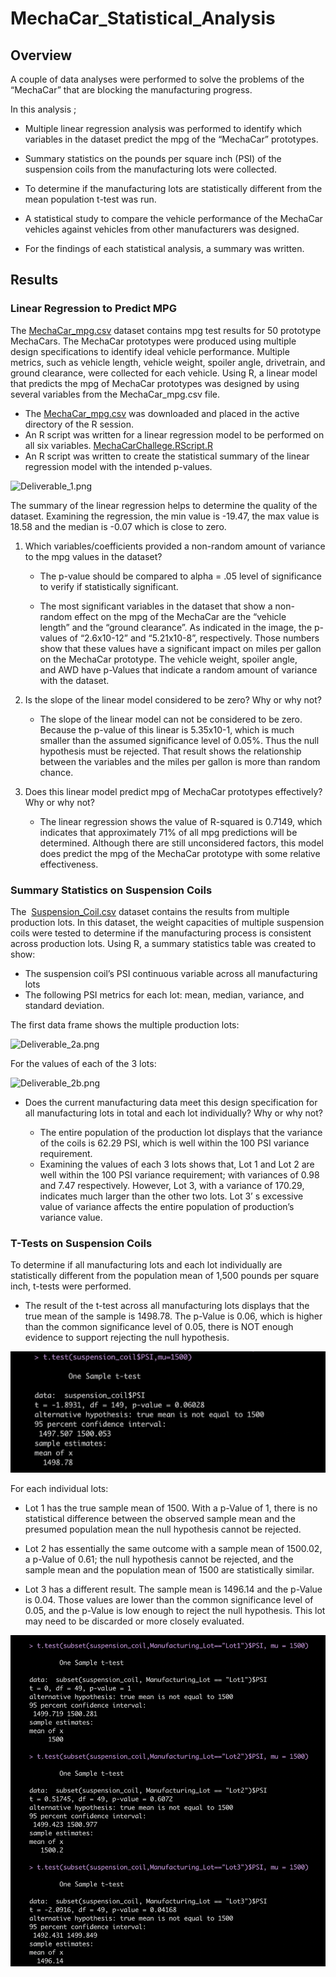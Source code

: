 # MechaCar_Statistical_Analysis

## Overview

A couple of data analyses were performed to solve the problems of the “MechaCar” that are blocking the manufacturing progress. 

In this analysis ;

* Multiple linear regression analysis was performed to identify which variables in the dataset predict the mpg of the “MechaCar” prototypes. 

* Summary statistics on the pounds per square inch (PSI) of the suspension coils from the manufacturing lots were collected. 

* To determine if the manufacturing lots are statistically different from the mean population t-test was run. 

* A statistical study to compare the vehicle performance of the MechaCar vehicles against vehicles from other manufacturers was designed. 

* For the findings of each statistical analysis, a summary was written. 

## Results 

### Linear Regression to Predict MPG

The [MechaCar_mpg.csv](https://github.com/duygusimsek/MechaCar_Statistical_Analysis-/blob/main/MechaCar_mpg.csv) dataset contains mpg test results for 50 prototype MechaCars. The MechaCar prototypes were produced using multiple design specifications to identify ideal vehicle performance. Multiple metrics, such as vehicle length, vehicle weight, spoiler angle, drivetrain, and ground clearance, were collected for each vehicle. Using R,  a linear model that predicts the mpg of MechaCar prototypes was designed by using several variables from the MechaCar_mpg.csv file. 

* The [MechaCar_mpg.csv](https://github.com/duygusimsek/MechaCar_Statistical_Analysis-/blob/main/MechaCar_mpg.csv) was downloaded and placed in the active directory of the R session.
* An R script was written for a linear regression model to be performed on all six variables. [MechaCarChallege.RScript.R](https://github.com/duygusimsek/MechaCar_Statistical_Analysis-/blob/main/MechaCarChallege.RScript.R)
* An R script was written to create the statistical summary of the linear regression model with the intended p-values.


![Deliverable_1.png](https://github.com/duygusimsek/MechaCar_Statistical_Analysis-/blob/main/images/Deliverable_1.png)

The summary of the linear regression helps to determine the quality of the dataset. Examining the regression, the min value is -19.47, the max value is 18.58  and the median is -0.07 which is close to zero. 

1. Which variables/coefficients provided a non-random amount of variance to the mpg values in the dataset?

   - The p-value should be compared to alpha = .05 level of significance to verify if statistically significant.

   - The most significant variables in the dataset that show a non-random effect on the mpg of the MechaCar are the “vehicle length” and the “ground clearance”. As indicated in the image,  the p-values of “2.6x10-12” and “5.21x10-8”, respectively. Those numbers show that these values have a significant impact on miles per gallon on the MechaCar prototype. The vehicle weight, spoiler angle, and AWD have p-Values that indicate a random amount of variance with the dataset.

2.  Is the slope of the linear model considered to be zero? Why or why not?

    - The slope of the linear model can not be considered to be zero. Because the p-value of this linear is  5.35x10-1, which is much smaller than the assumed significance level of 0.05%. Thus the null hypothesis must be rejected. That result shows the relationship between the variables and the miles per gallon is more than random chance.


3.  Does this linear model predict mpg of MechaCar prototypes effectively? Why or why not?

    - The linear regression shows the value of R-squared is 0.7149, which indicates that approximately 71% of all mpg predictions will be determined. Although there are still unconsidered factors, this model does predict the mpg of the MechaCar prototype with some relative effectiveness. 

### Summary Statistics on Suspension Coils 

The  [Suspension_Coil.csv](https://github.com/duygusimsek/MechaCar_Statistical_Analysis-/blob/main/Suspension_Coil.csv) dataset contains the results from multiple production lots. In this dataset, the weight capacities of multiple suspension coils were tested to determine if the manufacturing process is consistent across production lots. Using R,  a summary statistics table  was created to show:

* The suspension coil’s PSI continuous variable across all manufacturing lots
* The following PSI metrics for each lot: mean, median, variance, and standard deviation.

The first data frame shows the multiple production lots: 

![Deliverable_2a.png](https://github.com/duygusimsek/MechaCar_Statistical_Analysis-/blob/main/images/Deliverable_2a.png)

For the values of each of the 3 lots: 

![Deliverable_2b.png](https://github.com/duygusimsek/MechaCar_Statistical_Analysis-/blob/main/images/Deliverable_2b.png)

* Does the current manufacturing data meet this design specification for all manufacturing lots in total and each lot individually? Why or why not?

    - The entire population of the production lot displays that the variance of the coils is 62.29 PSI, which is well within the 100 PSI variance requirement.
    - Examining the values of each 3 lots shows that, Lot 1 and Lot 2 are well within the 100 PSI variance requirement; with variances of 0.98 and 7.47 respectively. However, Lot 3, with a variance of 170.29, indicates much larger than the other two lots. Lot 3’ s excessive value of variance affects the entire population of production’s variance value. 

### T-Tests on Suspension Coils

To determine if all manufacturing lots and each lot individually are statistically different from the population mean of 1,500 pounds per square inch, t-tests were performed. 

   - The result of the t-test across all manufacturing lots displays that the true mean of the sample is 1498.78. The p-Value is 0.06, which is higher than the common significance level of 0.05, there is NOT enough evidence to support rejecting the null hypothesis.  

![t.test](https://github.com/duygusimsek/MechaCar_Statistical_Analysis/blob/main/images/t.test.png)


For each individual lots:

* Lot 1 has the true sample mean of 1500. With a p-Value of 1, there is no statistical difference between the observed sample mean and the presumed population mean the null hypothesis cannot be rejected. 

* Lot 2 has essentially the same outcome with a sample mean of 1500.02, a p-Value of 0.61; the null hypothesis cannot be rejected, and the sample mean and the population mean of 1500 are statistically similar.

*  Lot 3 has a different result.  The sample mean is 1496.14 and the p-Value is 0.04. Those values are lower than the common significance level of 0.05, and the p-Value is low enough to reject the null hypothesis. This lot may need to be discarded or more closely evaluated.

![t.test_lots](https://github.com/duygusimsek/MechaCar_Statistical_Analysis/blob/main/images/t.test_lots.png)

